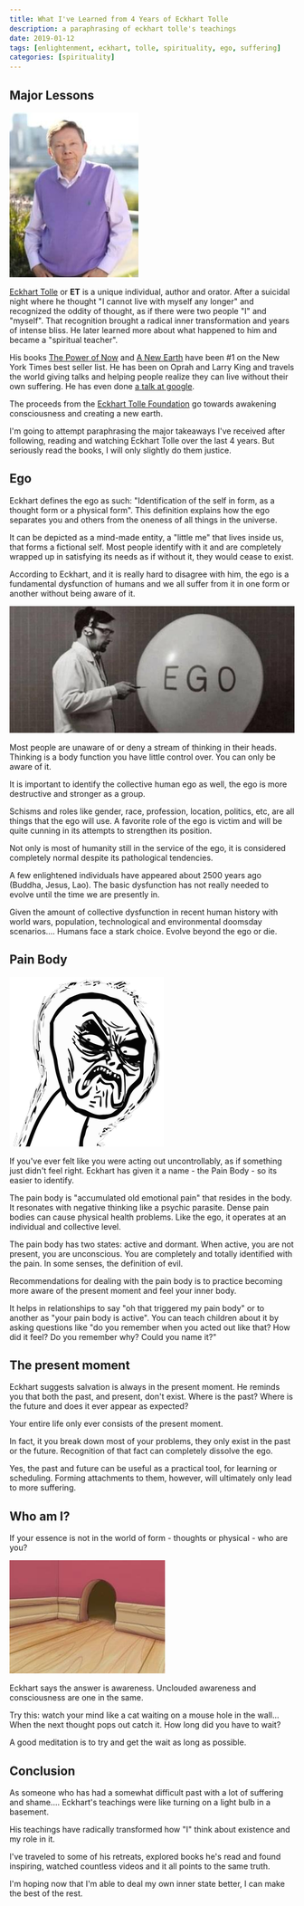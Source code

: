 ```yaml
---
title: What I've Learned from 4 Years of Eckhart Tolle
description: a paraphrasing of eckhart tolle's teachings
date: 2019-01-12
tags: [enlightenment, eckhart, tolle, spirituality, ego, suffering]
categories: [spirituality]
---
```


## Major Lessons

<div class="pull-right">
<img alt="ET" src="/image/blog/EckhartTolle.jpg" class="image" />
</div>

[Eckhart Tolle](https://en.wikipedia.org/wiki/Eckhart_Tolle) or **ET** is a unique individual, author and orator.   After a suicidal night where he thought "I cannot live with myself any longer" and recognized the oddity of thought, as if there were two people "I" and "myself".  That recognition brought a radical inner transformation and years of intense bliss.   He later learned more about what happened to him and became a "spiritual teacher". 

His books [The Power of Now](https://en.wikipedia.org/wiki/The_Power_of_Now) and [A New Earth](https://en.wikipedia.org/wiki/A_New_Earth) have been #1 on the New York Times best seller list. He has been on Oprah and Larry King and travels the world giving talks and helping people realize they can live without their own suffering.  He has even done [a talk at google](https://youtu.be/qE1dWwoJPU0). 

The proceeds from the [Eckhart Tolle Foundation](https://www.eckharttollefoundation.org/) go towards awakening consciousness and creating a new earth.

I'm going to attempt paraphrasing the major takeaways I've received after following, reading and watching Eckhart Tolle over the last 4 years. But seriously read the books, I will only slightly do them justice. 

## Ego

Eckhart defines the ego as such: "Identification of the self in form, as a thought form or a physical form".   This definition explains how the ego separates you and others from the oneness of all things in the universe.

It can be depicted as a mind-made entity, a "little me" that lives inside us, that forms a fictional self.  Most people identify with it and are completely wrapped up in satisfying its needs as if without it, they would cease to exist.   

According to Eckhart, and it is really hard to disagree with him, the ego is a fundamental dysfunction of humans and we all suffer from it in one form or another without being aware of it.

<div class="pull-right">
<img class="image" alt="Einstein Ego Equation" src="/image/blog/Ego.jpg"/>
</div>

Most people are unaware of or deny a stream of thinking in their heads.  Thinking is a body function you have little control over. You can only  be aware of it.

It is important to identify the collective human ego as well, the ego is more destructive and stronger as a group.

Schisms and roles like gender, race, profession, location, politics, etc, are all things that the ego will use.  A favorite role of the ego is victim and will be quite cunning in its attempts to strengthen its position.

Not only is most of humanity still in the service of the ego, it is considered completely normal despite its pathological tendencies.

A few enlightened individuals have appeared about 2500 years ago (Buddha, Jesus, Lao).  The basic dysfunction has not really needed to evolve until the time we are presently in.  

Given the amount of collective dysfunction in recent human history with world wars, population, technological and environmental doomsday scenarios.... Humans face a stark choice.  Evolve beyond the ego or die.

## Pain Body

<div class="pull-right">
<img alt="pain body" src="/image/blog/pain-body.png" />
</div>

If you've ever felt like you were acting out uncontrollably, as if something just didn't feel right. Eckhart has given it a name - the Pain Body - so its easier to identify.

The pain body is "accumulated old emotional pain" that resides in the body.  It resonates with negative thinking like a psychic parasite.  Dense pain bodies can cause physical health problems.  Like the ego, it operates at an individual and collective level.

The pain body has two states: active and dormant.  When active, you are not present, you are unconscious.  You are completely and totally identified with the pain.  In some senses, the definition of evil.

Recommendations for dealing with the pain body is to practice becoming more aware of the present moment and feel your inner body.

It helps in relationships to say "oh that triggered my pain body" or to another as "your pain body is active".  You can teach children about it by asking questions like "do you remember when you acted out like that?  How did it feel?  Do you remember why?  Could you name it?"

## The present moment

Eckhart suggests salvation is always in the present moment.  He reminds you that both the past, and present, don't exist.  Where is the past?  Where is the future and does it ever appear as expected?  

Your entire life only ever consists of the present moment.

In fact, it you break down most of your problems, they only exist in the past or the future.  Recognition of that fact can completely dissolve the ego.

Yes, the past and future can be useful as a practical tool, for learning or scheduling.  Forming attachments to them, however, will ultimately only lead to more suffering.

## Who am I?

If your essence is not in the world of form - thoughts or physical - who are you?

<div class="pull-right">
<img alt="thought in mouse hole" src="/image/blog/mouse-hole.jpg" class="image" />
</div>

Eckhart says the answer is awareness.  Unclouded awareness and consciousness are one in the same.

Try this:  watch your mind like a cat waiting on a mouse hole in the wall... When the next thought pops out catch it. How long did you have to wait?

A good meditation is to try and get the wait as long as possible.

## Conclusion

As someone who has had a somewhat difficult past with a lot of suffering and shame.... Eckhart's teachings were like turning on a light bulb in a basement.

His teachings have radically transformed how "I" think about existence and my role in it.

I've traveled to some of his retreats, explored books he's read and found inspiring, watched countless videos and it all points to the same truth.  

I'm hoping now that I'm able to deal my own inner state better, I can make the best of the rest.





